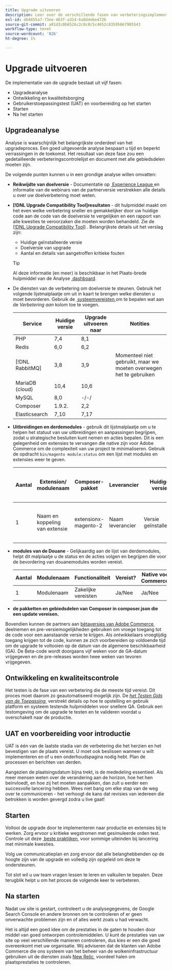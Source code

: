 ```yaml
---
title: Upgrade uitvoeren
description: Leer over de verschillende fasen van verbeteringsimplementatie voor de projecten van Adobe Commerce.
exl-id: d64855a7-73ee-463f-a314-6a8d4ebe4726
source-git-commit: a81d2c0b6526c2c8c8c5c4652c83595667985543
workflow-type: tm+mt
source-wordcount: '826'
ht-degree: 1%

---
```


# Upgrade uitvoeren

De implementatie van de upgrade bestaat uit vijf fasen:

- Upgradeanalyse
- Ontwikkeling en kwaliteitsborging
- Gebruikerstoepassingstest (UAT) en voorbereiding op het starten
- Starten
- Na het starten

## Upgradeanalyse

Analyse is waarschijnlijk het belangrijkste onderdeel van het upgradeproces. Een goed uitgevoerde analyse bespaart u tijd en beperkt verrassingen in de toekomst. Het resultaat van deze fase zou een gedetailleerde verbeteringscontrolelijst en document met alle gebiedsdelen moeten zijn.

De volgende punten kunnen u in een grondige analyse willen omvatten:

- **Reikwijdte van doelversie** - Documentatie op [&#x200B; Experience League &#x200B;](../../release/release-notes/overview.md) en informatie van de webinars van de partnerversie verstrekken alle details u over uw doelverbetering moet weten.

- **[!DNL Upgrade Compatibility Tool]resultaten** - dit hulpmiddel maakt om het even welke verbetering sneller en gemakkelijker door uw huidige code aan de code van de doelversie te vergelijken en een rapport van alle kwesties te veroorzaken die moeten worden behandeld. Zie de [[!DNL Upgrade Compatibility Tool]](../upgrade-compatibility-tool/overview.md) . Belangrijkste details uit het verslag zijn:

   - Huidige geïnstalleerde versie
   - Doelversie van upgrade
   - Aantal en details van aangetroffen kritieke fouten

  >[!TIP]
  >
  >Al deze informatie (en meer) is beschikbaar in het Plaats-brede hulpmiddel van de Analyse [&#x200B; dashboard &#x200B;](../../tools/site-wide-analysis-tool/dashboard.md).

- De diensten van de verbetering om doelversie te steunen. Gebruik het volgende lijstmalplaatje om uit in kaart te brengen welke diensten u moet bevorderen. Gebruik de [&#x200B; systeemvereisten &#x200B;](../../installation/system-requirements.md) om te bepalen wat aan de _Verbetering aan_ kolom toe te voegen.


  | Service | Huidige versie | Upgrade uitvoeren naar | Notities |
  |-----------------|-----------------|------------|----------------------------------------------------------|
  | PHP | 7,4 | 8,1 |                                                          |
  | Redis | 6,0 | 6,2 |                                                          |
  | [!DNL RabbitMQ] | 3,8 | 3,9 | Momenteel niet gebruikt, maar we moeten overwegen het te gebruiken |
  | MariaDB (cloud) | 10,4 | 10,6 |                                                          |
  | MySQL | 8,0 | -/-/ |                                                          |
  | Composer | 1.9.2. | 2,2 |                                                          |
  | Elasticsearch | 7,10 | 7,17 |                                                          |

- **Uitbreidingen en derdemodules** - gebruik dit lijstmalplaatje om u te helpen het statuut van uw uitbreidingen en aanpassingen begrijpen, zodat u strategische besluiten kunt nemen en acties bepalen. Dit is een gelegenheid om extensies te vervangen die native zijn voor Adobe Commerce om de complexiteit van uw project te minimaliseren. Gebruik de opdracht `bin/magento module:status` om een lijst met modules en extensies weer te geven.

  | Aantal | Extension/<br> modulenaam | Composer-pakket | Leverancier | Huidige versie | Functionaliteit | Compatibel met recentste <br> versie van Commerce? | Problemen | Native voor Commerce? | Handeling | Notities |
  |---|-----------------------------|------------------------------------|-------------|-------------------|-----------------------|---------------------------------------------|--------------------------------------------------|---------------------|-------------------------|-------|
  | 1 | Naam en koppeling van extensie | extensionx-magento-2<br> | Naam leverancier | Versie geïnstalleerd | Zakelijke vereisten | Ja/Nee | Lijst met geïdentificeerde problemen waarmee deze extensie wordt geconfronteerd | Ja/Nee | Behouden/vervangen/<br> verwijderen |       |

- **modules van de Douane** - Gelijkaardig aan de lijst van derdemodules, helpt dit malplaatje u de status en de acties volgen en begrijpen die voor de bevordering van douanemodules worden vereist.

  | Aantal | Modulenaam | Functionaliteit | Vereist? | Native voor Commerce? | Handeling | Notities |
  |---|--------------|-----------------------|-----------|---------------------|---------------------|-------|
  | 1 | Modulenaam | Zakelijke vereisten | Ja/Nee | Ja/Nee | Behouden/Vervangen/verwijderen |       |

- **de pakketten en gebiedsdelen van Composer in composer.json die een update vereisen.**

Bovendien kunnen de partners aan [&#x200B; bètaversies van Adobe Commerce &#x200B;](../../release/beta.md) deelnemen en pre-versiemogelijkheden gebruiken om vroege toegang tot de code voor een aanstaande versie te krijgen. Als ontwikkelaars vroegtijdig toegang krijgen tot de code, kunnen ze zich voorbereiden op voldoende tijd om de upgrade te voltooien op de datum van de algemene beschikbaarheid (GA). De Beta-code wordt doorgaans vijf weken voor de GA-datum vrijgegeven en de pre-releases worden twee weken van tevoren vrijgegeven.

## Ontwikkeling en kwaliteitscontrole

Het testen is de fase van een verbetering die de meeste tijd vereist. Dit proces moet daarom zo geautomatiseerd mogelijk zijn. De _[het Testen Gids van de Toepassing &#x200B;](https://developer.adobe.com/commerce/testing/guide/)_ verstrekt details op hoe te opstelling en gebruik platform en systeem testende hulpmiddelen voor snellere QA. Gebruik een testomgeving om de upgrade te testen en te valideren voordat u overschakelt naar de productie.

## UAT en voorbereiding voor introductie

UAT is één van de laatste stadia van de verbetering die het herzien en het bevestigen van de plaats vereist. U moet ook beslissen wanneer u wilt implementeren en of u een onderhoudspagina nodig hebt. Plan de processen en berichten van derden.

Aangezien de plaatsingsdatum bijna trekt, is de mededeling essentieel. Als meer mensen weten over de verandering aan de horizon, hoe het hen beïnvloedt, en hoe zij het moeten aanpakken, dan zult u eerder een succesvolle lancering hebben. Wees niet bang om elke stap van de weg over te communiceren - het verhoogt de kans dat revisies van iedereen die betrokken is worden gevergd zodra u live gaat!

## Starten

Voltooi de upgrade door te implementeren naar productie en extensies bij te werken. Zorg ervoor u kritieke wegstromen met gesimuleerde orden test. Controle uit deze [&#x200B; beste praktijken &#x200B;](../prepare/best-practices.md) voor sommige uiteinden bij lancering met minimale kwesties.

Volg uw communicatieplan en zorg ervoor dat alle belanghebbenden op de hoogte zijn van de upgrade en volledig zijn opgeleid om deze te ondersteunen.

Tot slot wil u uw team vragen lessen te leren en valkuilen te bepalen. Deze terugblik helpt u om het proces de volgende keer te verbeteren.

## Na starten

Nadat uw site is gestart, controleert u de analysegegevens, de Google Search Console en andere bronnen om te controleren of er geen onverwachte problemen zijn en of alles werkt zoals u had verwacht.

Het is altijd een goed idee om de prestaties in de gaten te houden door middel van goed ontworpen controlemiddelen. U kunt de prestaties van uw site op veel verschillende manieren controleren, dus kies er een die goed overeenkomt met uw organisatie. Wij adviseren dat de klanten van Adobe Commerce die ons systeem van het beheer van de wolkeninfrastructuur gebruiken uit de diensten zoals [&#x200B; New Relic &#x200B;](https://experienceleague.adobe.com/docs/commerce-cloud-service/user-guide/monitor/new-relic/new-relic-service.html?lang=nl-NL) voordeel halen om plaatsprestaties te controleren.

